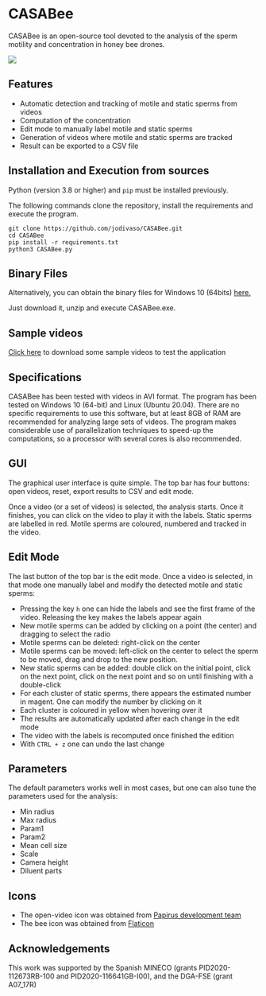# CASABee

CASABee is an open-source tool devoted to the analysis of the sperm motility and concentration in honey bee drones.

![](https://raw.githubusercontent.com/jodivaso/CASABee/master/readme_video.gif)

## Features

- Automatic detection and tracking of motile and static sperms from videos
- Computation of the concentration
- Edit mode to manually label motile and static sperms
- Generation of videos where motile and static sperms are tracked
- Result can be exported to a CSV file

## Installation and Execution from sources

Python (version 3.8 or higher) and ```pip``` must be installed previously.

The following commands clone the repository, install the requirements and execute the program.

```
git clone https://github.com/jodivaso/CASABee.git
cd CASABee
pip install -r requirements.txt
python3 CASABee.py
```

## Binary Files

Alternatively, you can obtain the binary files for Windows 10 (64bits) [here.](https://unirioja-my.sharepoint.com/:u:/g/personal/jodivaso_unirioja_es/EdFpy_dr4IRFlGWBS0pqf8MBLh2VQgvI_NmmbvA-2p11ow?e=kUpUhB)

Just download it, unzip and execute CASABee.exe.

## Sample videos

[Click here](https://unirioja-my.sharepoint.com/:u:/g/personal/jodivaso_unirioja_es/Ec_bYG1GmfBDrP6elcl-ovEBkJRsTxuOajCulgTYijaCLA?e=R15hsG) to download some sample videos to test the application

## Specifications

CASABee has been tested with videos in AVI format. The program has been tested on Windows 10 (64-bit) and Linux (Ubuntu 20.04). 
There are no specific requirements to use this software, but at least 8GB of RAM are recommended for analyzing large sets of videos. The program makes considerable use of parallelization techniques to speed-up the computations, so a processor with several cores is also recommended.

## GUI

The graphical user interface is quite simple. The top bar has four buttons: open videos, reset, export results to CSV and edit mode.

Once a video (or a set of videos) is selected, the analysis starts. Once it finishes, you can click on the video to play it with
the labels. Static sperms are labelled in red. Motile sperms are coloured, numbered and tracked in the video.

## Edit Mode

The last button of the top bar is the edit mode. Once a video is selected, in that mode one manually label and modify the detected motile and static sperms:

- Pressing the key ```h``` one can hide the labels and see the first frame of the video. Releasing the key makes the labels appear again
- New motile sperms can be added by clicking on a point (the center) and dragging to select the radio
- Motile sperms can be deleted: right-click on the center
- Motile sperms can be moved: left-click on the center to select the sperm to be moved, drag and drop to the new position.
- New static sperms can be added: double click on the initial point, click on the next point, click on the next point and so on until finishing with a double-click
- For each cluster of static sperms, there appears the estimated number in magent. One can modify the number by clicking on it
- Each cluster is coloured in yellow when hovering over it
- The results are automatically updated after each change in the edit mode
- The video with the labels is recomputed once finished the edition
- With ```CTRL + z``` one can undo the last change


## Parameters

The default parameters works well in most cases, but one can also tune the parameters used for the analysis:

- Min radius
- Max radius
- Param1
- Param2
- Mean cell size
- Scale
- Camera height
- Diluent parts

## Icons

- The open-video icon was obtained from [Papirus development team](https://github.com/PapirusDevelopmentTeam/papirus-icon-theme/)
- The bee icon was obtained from [Flaticon](www.flaticon.com)

## Acknowledgements

This work was supported by the Spanish MINECO (grants PID2020-112673RB-100 and PID2020-116641GB-I00), and the DGA-FSE (grant A07_17R)
